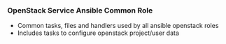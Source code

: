 ### OpenStack Service Ansible Common Role

- Common tasks, files and handlers used by all ansible openstack roles
- Includes tasks to configure openstack project/user data